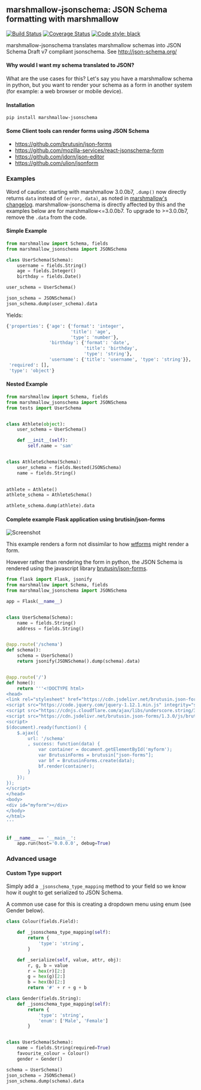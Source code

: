 ## marshmallow-jsonschema: JSON Schema formatting with marshmallow

[![Build Status](https://travis-ci.org/fuhrysteve/marshmallow-jsonschema.svg?branch=master)](https://travis-ci.org/fuhrysteve/marshmallow-jsonschema)
[![Coverage Status](https://coveralls.io/repos/github/fuhrysteve/marshmallow-jsonschema/badge.svg?branch=master)](https://coveralls.io/github/fuhrysteve/marshmallow-jsonschema?branch=master)
[![Code style: black](https://img.shields.io/badge/code%20style-black-000000.svg)](https://github.com/python/black)

 marshmallow-jsonschema translates marshmallow schemas into
 JSON Schema Draft v7 compliant jsonschema. See http://json-schema.org/

#### Why would I want my schema translated to JSON?

What are the use cases for this? Let's say you have a
marshmallow schema in python, but you want to render your
schema as a form in another system (for example: a web browser
or mobile device).

#### Installation

```
pip install marshmallow-jsonschema
```

#### Some Client tools can render forms using JSON Schema

* https://github.com/brutusin/json-forms
* https://github.com/mozilla-services/react-jsonschema-form
* https://github.com/jdorn/json-editor
* https://github.com/ulion/jsonform

### Examples

Word of caution: starting with marshmallow 3.0.0b7, `.dump()` now directly returns
`data` instead of `(error, data)`, as noted in [marshmallow's changelog](https://github.com/marshmallow-code/marshmallow/blob/8cf1fb8d95f287d626ed0f38967c90198e28b476/CHANGELOG.rst#300b7-2018-02-03).
marshmallow-jsonschema is directly affected by this and the examples below are
for marshmallow<=3.0.0b7. To upgrade to >=3.0.0b7, remove the `.data` from the code.

#### Simple Example

```python
from marshmallow import Schema, fields
from marshmallow_jsonschema import JSONSchema

class UserSchema(Schema):
    username = fields.String()
    age = fields.Integer()
    birthday = fields.Date()

user_schema = UserSchema()

json_schema = JSONSchema()
json_schema.dump(user_schema).data
```
Yields:
```python
{'properties': {'age': {'format': 'integer',
                        'title': 'age',
                        'type': 'number'},
                'birthday': {'format': 'date',
                             'title': 'birthday',
                             'type': 'string'},
                'username': {'title': 'username', 'type': 'string'}},
 'required': [],
 'type': 'object'}
```

#### Nested Example

```python
from marshmallow import Schema, fields
from marshmallow_jsonschema import JSONSchema
from tests import UserSchema


class Athlete(object):
    user_schema = UserSchema()

    def __init__(self):
        self.name = 'sam'


class AthleteSchema(Schema):
    user_schema = fields.Nested(JSONSchema)
    name = fields.String()

    
athlete = Athlete()
athlete_schema = AthleteSchema()

athlete_schema.dump(athlete).data
```

#### Complete example Flask application using brutisin/json-forms

![Screenshot](http://i.imgur.com/jJv1wFk.png)

This example renders a form not dissimilar to how [wtforms](https://github.com/wtforms/wtforms) might render a form.

However rather than rendering the form in python, the JSON Schema is rendered using the
javascript library [brutusin/json-forms](https://github.com/brutusin/json-forms).


```python
from flask import Flask, jsonify
from marshmallow import Schema, fields
from marshmallow_jsonschema import JSONSchema

app = Flask(__name__)


class UserSchema(Schema):
    name = fields.String()
    address = fields.String()


@app.route('/schema')
def schema():
    schema = UserSchema()
    return jsonify(JSONSchema().dump(schema).data)


@app.route('/')
def home():
    return '''<!DOCTYPE html>
<head>
<link rel="stylesheet" href="https://cdn.jsdelivr.net/brutusin.json-forms/1.3.0/css/brutusin-json-forms.css"><Paste>
<script src="https://code.jquery.com/jquery-1.12.1.min.js" integrity="sha256-I1nTg78tSrZev3kjvfdM5A5Ak/blglGzlaZANLPDl3I=" crossorigin="anonymous"></script>
<script src="https://cdnjs.cloudflare.com/ajax/libs/underscore.string/3.3.4/underscore.string.min.js"></script>
<script src="https://cdn.jsdelivr.net/brutusin.json-forms/1.3.0/js/brutusin-json-forms.min.js"></script>
<script>
$(document).ready(function() {
    $.ajax({
        url: '/schema'
        , success: function(data) {
            var container = document.getElementById('myform');
            var BrutusinForms = brutusin["json-forms"];
            var bf = BrutusinForms.create(data);
            bf.render(container);
        }
    });
});
</script>
</head>
<body>
<div id="myform"></div>
</body>
</html>
'''


if __name__ == '__main__':
    app.run(host='0.0.0.0', debug=True)

```


### Advanced usage
#### Custom Type support

Simply add a `_jsonschema_type_mapping` method to your field
so we know how it ought to get serialized to JSON Schema.

A common use case for this is creating a dropdown menu using
enum (see Gender below).


```python
class Colour(fields.Field):

    def _jsonschema_type_mapping(self):
        return {
            'type': 'string',
        }

    def _serialize(self, value, attr, obj):
        r, g, b = value
        r = hex(r)[2:]
        g = hex(g)[2:]
        b = hex(b)[2:]
        return '#' + r + g + b 

class Gender(fields.String):
    def _jsonschema_type_mapping(self):
        return {
            'type': 'string',
            'enum': ['Male', 'Female']
        }


class UserSchema(Schema):
    name = fields.String(required=True)
    favourite_colour = Colour()
    gender = Gender()

schema = UserSchema()
json_schema = JSONSchema()
json_schema.dump(schema).data
```
